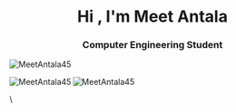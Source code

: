 <h1 align="center">Hi , I'm Meet Antala</h1>
<h3 align="center">Computer Engineering Student</h3>
<p>
  <img src="https://komarev.com/ghpvc/?username=MeetAntala45&label=Profile%20views&color=0e75b6&style=flat" alt="MeetAntala45" />
</p>
<p><img align="left" src="https://github-readme-stats.vercel.app/api/top-langs?username=MeetAntala45&show_icons=true&locale=en&layout=compact" alt="MeetAntala45" /></p>
<p><img align="center" src="https://github-readme-streak-stats.herokuapp.com/?user=MeetAntala45&" alt="MeetAntala45" /></p>
\

